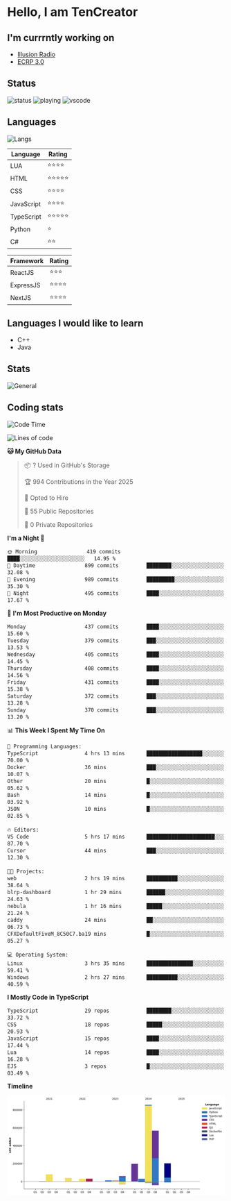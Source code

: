 # Hello, I am TenCreator

## I'm currrntly working on
- [Illusion Radio](https://illusionradio.co.uk/)
- [ECRP 3.0](http://github.com/Emerald-Coast-Roleplay/)

## Status
![status](https://api.statusbadges.me/badge/status/518334475038359555?simple=true&style=for-the-badge)
![playing](https://api.statusbadges.me/badge/playing/518334475038359555?style=for-the-badge)
![vscode](https://api.statusbadges.me/badge/vscode/518334475038359555?style=for-the-badge)

## Languages
![Langs](https://github-readme-stats.vercel.app/api/top-langs/?username=tencreator&layout=compact&theme=radical)


|Language|Rating|
|--------|------|
|LUA|⭐️⭐️⭐️⭐️|
|HTML|⭐️⭐️⭐️⭐️⭐️|
|CSS|⭐️⭐️⭐️⭐️|
|JavaScript|⭐️⭐️⭐️⭐️|
|TypeScript|⭐️⭐️⭐️⭐️⭐️|
|Python|⭐️|
|C#|⭐️⭐️ |

|Framework|Rating|
|--------|------|
|ReactJS|⭐️⭐️⭐|
|ExpressJS|⭐️⭐️⭐️⭐️|
|NextJS|⭐️⭐️⭐⭐️|

## Languages I would like to learn
- C++
- Java

## Stats
![General](https://github-readme-stats.vercel.app/api?username=tencreator&show_icons=true&theme=radical)

## Coding stats

<!--START_SECTION:waka-->
![Code Time](http://img.shields.io/badge/Code%20Time-485%20hrs%206%20mins-blue)

![Lines of code](https://img.shields.io/badge/From%20Hello%20World%20I%27ve%20Written-2.1%20million%20lines%20of%20code-blue)

**🐱 My GitHub Data** 

> 📦 ? Used in GitHub's Storage 
 > 
> 🏆 994 Contributions in the Year 2025
 > 
> 💼 Opted to Hire
 > 
> 📜 55 Public Repositories 
 > 
> 🔑 0 Private Repositories 
 > 
**I'm a Night 🦉** 

```text
🌞 Morning                419 commits         ████░░░░░░░░░░░░░░░░░░░░░   14.95 % 
🌆 Daytime                899 commits         ████████░░░░░░░░░░░░░░░░░   32.08 % 
🌃 Evening                989 commits         █████████░░░░░░░░░░░░░░░░   35.30 % 
🌙 Night                  495 commits         ████░░░░░░░░░░░░░░░░░░░░░   17.67 % 
```
📅 **I'm Most Productive on Monday** 

```text
Monday                   437 commits         ████░░░░░░░░░░░░░░░░░░░░░   15.60 % 
Tuesday                  379 commits         ███░░░░░░░░░░░░░░░░░░░░░░   13.53 % 
Wednesday                405 commits         ████░░░░░░░░░░░░░░░░░░░░░   14.45 % 
Thursday                 408 commits         ████░░░░░░░░░░░░░░░░░░░░░   14.56 % 
Friday                   431 commits         ████░░░░░░░░░░░░░░░░░░░░░   15.38 % 
Saturday                 372 commits         ███░░░░░░░░░░░░░░░░░░░░░░   13.28 % 
Sunday                   370 commits         ███░░░░░░░░░░░░░░░░░░░░░░   13.20 % 
```


📊 **This Week I Spent My Time On** 

```text
💬 Programming Languages: 
TypeScript               4 hrs 13 mins       ██████████████████░░░░░░░   70.00 % 
Docker                   36 mins             ███░░░░░░░░░░░░░░░░░░░░░░   10.07 % 
Other                    20 mins             █░░░░░░░░░░░░░░░░░░░░░░░░   05.62 % 
Bash                     14 mins             █░░░░░░░░░░░░░░░░░░░░░░░░   03.92 % 
JSON                     10 mins             █░░░░░░░░░░░░░░░░░░░░░░░░   02.85 % 

🔥 Editors: 
VS Code                  5 hrs 17 mins       ██████████████████████░░░   87.70 % 
Cursor                   44 mins             ███░░░░░░░░░░░░░░░░░░░░░░   12.30 % 

🐱‍💻 Projects: 
web                      2 hrs 19 mins       ██████████░░░░░░░░░░░░░░░   38.64 % 
blrp-dashboard           1 hr 29 mins        ██████░░░░░░░░░░░░░░░░░░░   24.63 % 
nebula                   1 hr 16 mins        █████░░░░░░░░░░░░░░░░░░░░   21.24 % 
caddy                    24 mins             ██░░░░░░░░░░░░░░░░░░░░░░░   06.73 % 
CFXDefaultFiveM_8C50C7.ba19 mins             █░░░░░░░░░░░░░░░░░░░░░░░░   05.27 % 

💻 Operating System: 
Linux                    3 hrs 35 mins       ███████████████░░░░░░░░░░   59.41 % 
Windows                  2 hrs 27 mins       ██████████░░░░░░░░░░░░░░░   40.59 % 
```

**I Mostly Code in TypeScript** 

```text
TypeScript               29 repos            ████████░░░░░░░░░░░░░░░░░   33.72 % 
CSS                      18 repos            █████░░░░░░░░░░░░░░░░░░░░   20.93 % 
JavaScript               15 repos            ████░░░░░░░░░░░░░░░░░░░░░   17.44 % 
Lua                      14 repos            ████░░░░░░░░░░░░░░░░░░░░░   16.28 % 
EJS                      3 repos             █░░░░░░░░░░░░░░░░░░░░░░░░   03.49 % 
```



**Timeline**

![Lines of Code chart](https://raw.githubusercontent.com/tencreator/tencreator/main/assets/bar_graph.png)


<!--END_SECTION:waka-->

